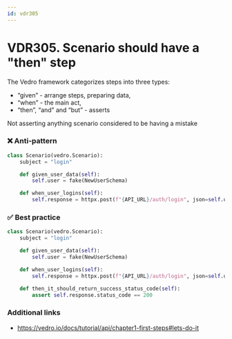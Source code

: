 ```yaml
---
id: vdr305
---
```


# VDR305. Scenario should have a "then" step
The Vedro framework categorizes steps into three types:

- “given” - arrange steps, preparing data,
- “when” - the main act,
- “then”, “and” and “but” - asserts

Not asserting anything scenario considered to be having a mistake

### ❌ Anti-pattern
```python
class Scenario(vedro.Scenario):
    subject = "login"

    def given_user_data(self):
        self.user = fake(NewUserSchema)

    def when_user_logins(self):
        self.response = httpx.post(f"{API_URL}/auth/login", json=self.user)
```


### ✅ Best practice
```python
class Scenario(vedro.Scenario):
    subject = "login"

    def given_user_data(self):
        self.user = fake(NewUserSchema)

    def when_user_logins(self):
        self.response = httpx.post(f"{API_URL}/auth/login", json=self.user)

    def then_it_should_return_success_status_code(self):
        assert self.response.status_code == 200

```
 

### Additional links
- https://vedro.io/docs/tutorial/api/chapter1-first-steps#lets-do-it

